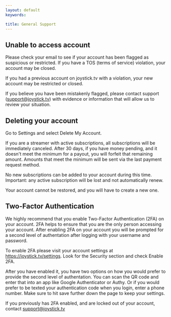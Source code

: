 ```yaml
---
layout: default
keywords:

title: General Support
---
```


## Unable to access account

Please check your email to see if your account has been flagged as suspicious or restricted. If you have a TOS (terms of service) violation, your account may be closed.

If you had a previous account on joystick.tv with a violation, your new account may be restricted or closed.

If you believe you have been mistakenly flagged, please contact support (support@joystick.tv) with evidence or information that will allow us to review your situation.

## Deleting your account

Go to Settings and select Delete My Account.

If you are a streamer with active subscriptions, all subscriptions will be immediately canceled.
After 30 days, if you have money pending, and it doesn't meet the minimum for a payout, you will
forfeit that remaining amount. Amounts that meet the minimum will be sent via the last payment
request method.

No new subscriptions can be added to your account during this time.
Important: any active subscription will be lost and not automatically renew.

Your account cannot be restored, and you will have to create a new one.

## Two-Factor Authentication

We highly recommend that you enable Two-Factor Authentication (2FA) on your account. 2FA helps to ensure that you are the only person accessing your account. After enabling 2FA on your account you will be prompted for a second level of authentation after logging with your username and password.

To enable 2FA please visit your account settings at https://joystick.tv/settings. Look for the Security section and check Enable 2FA.

After you have enabled it, you have two options on how you would prefer to provide the second level of authentation. You can scan the QR code and enter that into an app like Google Authenticator or Authy. Or if you would prefer to be texted your authentication code when you login, enter a phone number. Make sure to hit save further down the page to keep your settings.

If you previously has 2FA enabled, and are locked out of your account, contact support@joystick.tv